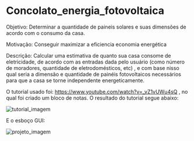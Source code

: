 # Concolato_energia_fotovoltaica
Objetivo: Determinar a quantidade de paineis solares e suas dimensões de acordo com o consumo da casa.

Motivação: Conseguir maximizar a eficiencia economia energética

Descrição: Calcular uma estimativa de quanto sua casa consome de eletricidade, de acordo com as entradas dada pelo usuário (como número de moradores, quantidade de eletrodomésticos, etc) , e com base nisso qual seria a dimensão e quantidade de painéis fotovoltaicos necessários para que a casa se torne independente energeticamente.



O tutorial usado foi: https://www.youtube.com/watch?v=_vZ1vUWu4sQ , no qual foi criado um bloco de notas.
O resultado do tutorial segue abaixo:

![tutorial_imagem](tutorial.jpg)

E o esboço GUI:

![projeto_imagem](projeto.jpg)


